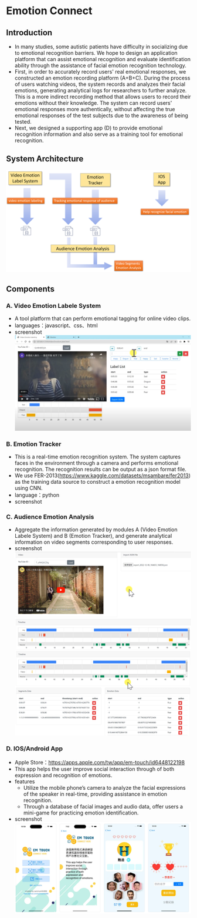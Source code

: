 # Emotion Connect

## Introduction
- In many studies, some autistic patients have difficulty in socializing due to emotional recognition barriers. We hope to design an application platform that can assist emotional recognition and evaluate identification ability through the assistance of facial emotion recognition technology.
- First, in order to accurately record users' real emotional responses, we constructed an emotion recording platform (A+B+C). During the process of users watching videos, the system records and analyzes their facial emotions, generating analytical logs for researchers to further analyze. This is a more indirect recording method that allows users to record their emotions without their knowledge. The system can record users' emotional responses more authentically, without affecting the true emotional responses of the test subjects due to the awareness of being tested.
- Next, we designed a supporting app (D) to provide emotional recognition information and also serve as a training tool for emotional recognition.

## System Architecture
![image](https://github.com/sammyshih888/Emotion-Connect/blob/main/System%20Architecture.png)
## Components

### A. Video Emotion Labele System
- A tool platform that can perform emotional tagging for online video clips.
- languages：javascript、css、html
- screenshot
![image](https://github.com/sammyshih888/Emotion-Connect/blob/main/Video%20Emotion%20Labele%20System.png)

### B. Emotion Tracker
- This is a real-time emotion recognition system. The system captures faces in the environment through a camera and performs emotional recognition. The recognition results can be output as a json format file.
- We use FER-2013(https://www.kaggle.com/datasets/msambare/fer2013) as the training data source to construct a emotion recognition model using CNN.
- language：python
- screenshot
  
### C. Audience Emotion Analysis
- Aggregate the information generated by modules A (Video Emotion Labele System) and B (Emotion Tracker), and generate analytical information on video segments corresponding to user responses.
- screenshot
![image](https://github.com/sammyshih888/Emotion-Connect/blob/main/Audience%20Emotion%20Analysis.png)
![image](https://github.com/sammyshih888/Emotion-Connect/blob/main/Audience%20Emotion%20Analysis_2.png)

### D. IOS/Android App
- Apple Store：https://apps.apple.com/tw/app/em-touch/id6448122198
- This app helps the user improve social interaction through of both expression and recognition of emotions.
- features
  - Utilize the mobile phone’s camera to analyze the facial expressions of the speaker in real-time, providing assistance in emotion recognition.
  - Through a database of facial images and audio data, offer users a mini-game for practicing emotion identification.
- screenshot
![image](https://github.com/sammyshih888/Emotion-Connect/blob/main/IOS%20App.png)
